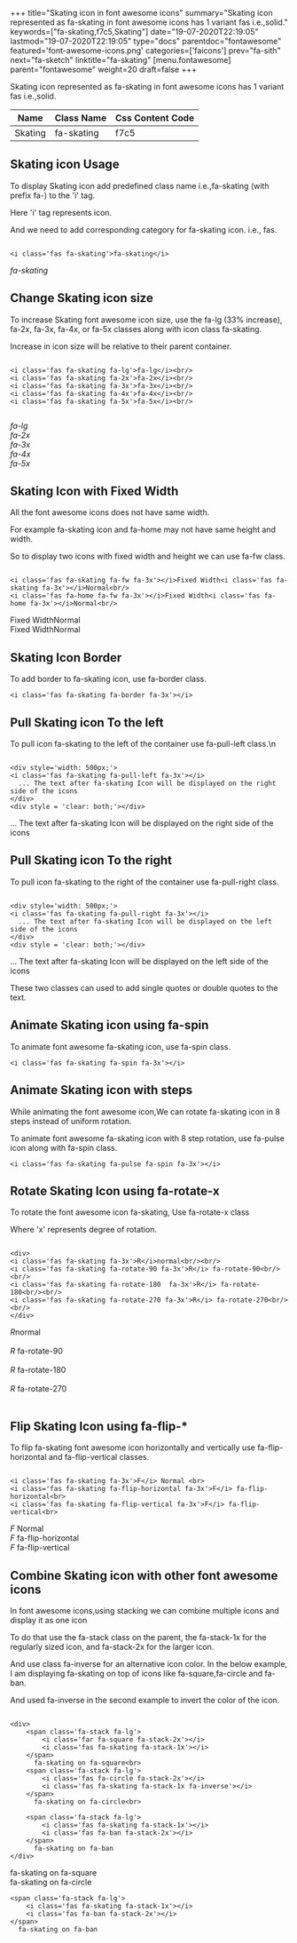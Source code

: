 +++
title="Skating icon in font awesome icons"
summary="Skating icon represented as fa-skating in font awesome icons has 1 variant fas i.e.,solid."
keywords=["fa-skating,f7c5,Skating"]
date="19-07-2020T22:19:05"
lastmod="19-07-2020T22:19:05"
type="docs"
parentdoc="fontawesome"
featured='font-awesome-icons.png'
categories=['faicons']
prev="fa-sith"
next="fa-sketch"
linktitle="fa-skating"
[menu.fontawesome]
parent="fontawesome"
weight=20
draft=false
+++


Skating icon represented as fa-skating in font awesome icons has 1 variant fas i.e.,solid.

<div class='table-responsive'><table class='table'><thead><tr><th>Name</th><th>Class Name</th><th>Css Content Code</th></tr></thead><tbody><tr><td>Skating</td><td>fa-skating</td><td>f7c5</td></tr></tbody></table></div>



## Skating icon Usage

To display Skating icon add predefined class name i.e.,fa-skating (with prefix fa-) to the 'i' tag.

Here 'i' tag represents icon.

And we need to add corresponding category for fa-skating icon. i.e., fas.


```

<i class='fas fa-skating'>fa-skating</i>
```

<i class='fas fa-skating'>fa-skating</i>




## Change Skating icon size
To increase Skating font awesome icon size, use the fa-lg (33% increase), fa-2x, fa-3x, fa-4x, or fa-5x classes along with icon class fa-skating.

Increase in icon size will be relative to their parent container. 

```

<i class='fas fa-skating fa-lg'>fa-lg</i><br/>
<i class='fas fa-skating fa-2x'>fa-2x</i><br/>
<i class='fas fa-skating fa-3x'>fa-3x</i><br/>
<i class='fas fa-skating fa-4x'>fa-4x</i><br/>
<i class='fas fa-skating fa-5x'>fa-5x</i><br/>
            
```

<i class='fas fa-skating fa-lg'>fa-lg</i><br/>
<i class='fas fa-skating fa-2x'>fa-2x</i><br/>
<i class='fas fa-skating fa-3x'>fa-3x</i><br/>
<i class='fas fa-skating fa-4x'>fa-4x</i><br/>
<i class='fas fa-skating fa-5x'>fa-5x</i><br/>
            



## Skating Icon with Fixed Width 

All the font awesome icons does not have same width.

For example fa-skating icon and fa-home may not have same height and width.

So to display two icons with fixed width and height we can use fa-fw class.


```

<i class='fas fa-skating fa-fw fa-3x'></i>Fixed Width<i class='fas fa-skating fa-3x'></i>Normal<br/>
<i class='fas fa-home fa-fw fa-3x'></i>Fixed Width<i class='fas fa-home fa-3x'></i>Normal<br/>
```

<i class='fas fa-skating fa-fw fa-3x'></i>Fixed Width<i class='fas fa-skating fa-3x'></i>Normal<br/>
<i class='fas fa-home fa-fw fa-3x'></i>Fixed Width<i class='fas fa-home fa-3x'></i>Normal<br/>



## Skating Icon Border 

To add border to fa-skating icon, use fa-border class.


```
<i class='fas fa-skating fa-border fa-3x'></i>

```
<i class='fas fa-skating fa-border fa-3x'></i>





## Pull Skating icon To the left

To pull icon fa-skating to the left of the container use fa-pull-left class.\n

```

<div style='width: 500px;'>
<i class='fas fa-skating fa-pull-left fa-3x'></i>
  ... The text after fa-skating Icon will be displayed on the right side of the icons
</div>
<div style = 'clear: both;'></div>
```

<div style='width: 500px;'>
<i class='fas fa-skating fa-pull-left fa-3x'></i>
  ... The text after fa-skating Icon will be displayed on the right side of the icons
</div>
<div style = 'clear: both;'></div>




## Pull Skating icon To the right
To pull icon fa-skating to the right of the container use fa-pull-right class.

```

<div style='width: 500px;'>
<i class='fas fa-skating fa-pull-right fa-3x'></i>
  ... The text after fa-skating Icon will be displayed on the left side of the icons
</div>
<div style = 'clear: both;'></div>
```

<div style='width: 500px;'>
<i class='fas fa-skating fa-pull-right fa-3x'></i>
  ... The text after fa-skating Icon will be displayed on the left side of the icons
</div>
<div style = 'clear: both;'></div>

These two classes can used to add single quotes or double quotes to the text.


## Animate Skating icon using fa-spin
To animate font awesome fa-skating icon, use fa-spin class.

```
<i class='fas fa-skating fa-spin fa-3x'></i>
```
<i class='fas fa-skating fa-spin fa-3x'></i>




## Animate Skating icon with steps
While animating the font awesome icon,We can rotate fa-skating icon in 8 steps instead of uniform rotation.

To animate font awesome fa-skating icon with 8 step rotation, use fa-pulse icon along with fa-spin class.


```
<i class='fas fa-skating fa-pulse fa-spin fa-3x'></i>

```
<i class='fas fa-skating fa-pulse fa-spin fa-3x'></i>





## Rotate Skating Icon using fa-rotate-x
To rotate the font awesome icon fa-skating, Use fa-rotate-x class

Where 'x' represents degree of rotation.


```

<div>
<i class='fas fa-skating fa-3x'>R</i>normal<br/><br/>
<i class='fas fa-skating fa-rotate-90 fa-3x'>R</i> fa-rotate-90<br/><br/> 
<i class='fas fa-skating fa-rotate-180  fa-3x'>R</i> fa-rotate-180<br/><br/> 
<i class='fas fa-skating fa-rotate-270 fa-3x'>R</i> fa-rotate-270<br/><br/>
</div>
```

<div>
<i class='fas fa-skating fa-3x'>R</i>normal<br/><br/>
<i class='fas fa-skating fa-rotate-90 fa-3x'>R</i> fa-rotate-90<br/><br/> 
<i class='fas fa-skating fa-rotate-180  fa-3x'>R</i> fa-rotate-180<br/><br/> 
<i class='fas fa-skating fa-rotate-270 fa-3x'>R</i> fa-rotate-270<br/><br/>
</div>




## Flip Skating Icon using fa-flip-*
To flip fa-skating font awesome icon horizontally and vertically use fa-flip-horizontal and fa-flip-vertical classes. 

```

<i class='fas fa-skating fa-3x'>F</i> Normal <br>
<i class='fas fa-skating fa-flip-horizontal fa-3x'>F</i> fa-flip-horizontal<br>
<i class='fas fa-skating fa-flip-vertical fa-3x'>F</i> fa-flip-vertical<br>
```

<i class='fas fa-skating fa-3x'>F</i> Normal <br>
<i class='fas fa-skating fa-flip-horizontal fa-3x'>F</i> fa-flip-horizontal<br>
<i class='fas fa-skating fa-flip-vertical fa-3x'>F</i> fa-flip-vertical<br>




## Combine Skating icon with other font awesome icons
In font awesome icons,using stacking we can combine multiple icons and display it as one icon 

To do that use the fa-stack class on the parent, the fa-stack-1x for the regularly sized icon, and fa-stack-2x for the larger icon.

And use class fa-inverse for an alternative icon color. 
In the below example, I am displaying fa-skating on top of icons like fa-square,fa-circle and fa-ban.

And used fa-inverse in the second example to invert the color of the icon.

```

<div>
    <span class='fa-stack fa-lg'>
        <i class='far fa-square fa-stack-2x'></i>
        <i class='fas fa-skating fa-stack-1x'></i>
    </span>
      fa-skating on fa-square<br>
    <span class='fa-stack fa-lg'>
        <i class='fas fa-circle fa-stack-2x'></i>
        <i class='fas fa-skating fa-stack-1x fa-inverse'></i>
    </span>
      fa-skating on fa-circle<br>

    <span class='fa-stack fa-lg'>
        <i class='fas fa-skating fa-stack-1x'></i>
        <i class='fas fa-ban fa-stack-2x'></i>
    </span>
      fa-skating on fa-ban
</div>
```

<div>
    <span class='fa-stack fa-lg'>
        <i class='far fa-square fa-stack-2x'></i>
        <i class='fas fa-skating fa-stack-1x'></i>
    </span>
      fa-skating on fa-square<br>
    <span class='fa-stack fa-lg'>
        <i class='fas fa-circle fa-stack-2x'></i>
        <i class='fas fa-skating fa-stack-1x fa-inverse'></i>
    </span>
      fa-skating on fa-circle<br>

    <span class='fa-stack fa-lg'>
        <i class='fas fa-skating fa-stack-1x'></i>
        <i class='fas fa-ban fa-stack-2x'></i>
    </span>
      fa-skating on fa-ban
</div>






